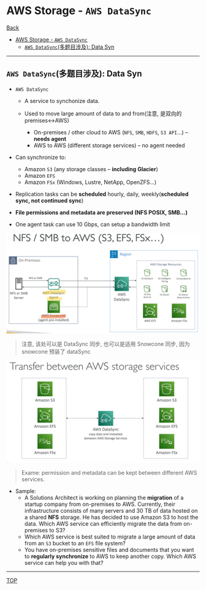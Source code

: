 # AWS Storage - `AWS DataSync`

[Back](../index.md)

- [AWS Storage - `AWS DataSync`](#aws-storage---aws-datasync)
  - [`AWS DataSync`(多题目涉及): Data Syn](#aws-datasync多题目涉及-data-syn)

---

## `AWS DataSync`(多题目涉及): Data Syn

- `AWS DataSync`

  - A service to synchonize data.
  - Used to move large amount of data to and from(注意, 是双向的 premises<->AWS)

    - On-premises / other cloud to AWS (`NFS`, `SMB`, `HDFS`, `S3 API`…) – **needs agent**
    - AWS to AWS (different storage services) – no agent needed

- Can synchronize to:

  - Amazon `S3` (any storage classes – **including Glacier**)
  - Amazon `EFS`
  - Amazon `FSx` (Windows, Lustre, NetApp, OpenZFS...)

- Replication tasks can be **scheduled** hourly, daily, weekly(**scheduled sync, not continued sync**)
- **File permissions and metadata are preserved (NFS POSIX, SMB…)**
- One agent task can use 10 Gbps, can setup a bandwidth limit

![aws_datasync_use_case_diagram.png](./pic/aws_datasync_use_case_diagram.png)

> 注意, 该处可以是 DataSync 同步, 也可以是适用 Snowcone 同步, 因为 snowcone 预装了 dataSync

![aws_datasync_use_case_diagram02.png](./pic/aws_datasync_use_case_diagram02.png)

> Exame: permission and metadata can be kept between different AWS services.

- Sample:
  - A Solutions Architect is working on planning the **migration** of a startup company from on-premises to AWS. Currently, their infrastructure consists of many servers and 30 TB of data hosted on a shared **NFS** storage. He has decided to use Amazon S3 to host the data. Which AWS service can efficiently migrate the data from on-premises to S3?
  - Which AWS service is best suited to migrate a large amount of data from an `S3` bucket to an `EFS` file system?
  - You have on-premises sensitive files and documents that you want to **regularly synchronize** to AWS to keep another copy. Which AWS service can help you with that?

---

[TOP](#aws---storage-extas)
